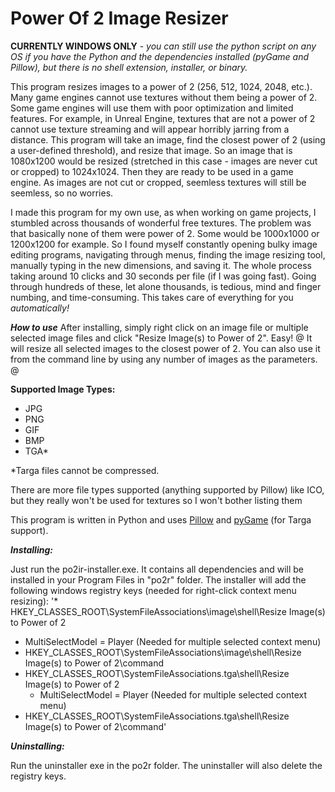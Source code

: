 # Power Of 2 Image Resizer

**CURRENTLY WINDOWS ONLY** - *you can still use the python script on any OS if you have the Python and the dependencies installed (pyGame and Pillow), but there is no shell extension, installer, or binary.*

This program resizes images to a power of 2 (256, 512, 1024, 2048, etc.). Many game engines cannot use textures without them being a power of 2. Some game engines will use them with poor optimization and limited features. For example, in Unreal Engine, textures that are not a power of 2 cannot use texture streaming and will appear horribly jarring from a distance.
This program will take an image, find the closest power of 2 (using a user-defined threshold), and resize that image. So an image that is 1080x1200 would be resized (stretched in this case - images are never cut or cropped) to 1024x1024. Then they are ready to be used in a game engine.
As images are not cut or cropped, seemless textures will still be seemless, so no worries.

I made this program for my own use, as when working on game projects, I stumbled across thousands of wonderful free textures. The problem was that basically none of them were power of 2. Some would be 1000x1000 or 1200x1200 for example. So I found myself constantly opening bulky image editing programs, navigating through menus, finding the image resizing tool, manually typing in the new dimensions, and saving it. The whole process taking around 10 clicks and 30 seconds per file (if I was going fast). Going through hundreds of these, let alone thousands, is tedious, mind and finger numbing, and time-consuming. This takes care of everything for you *automatically!*

***How to use***
After installing, simply right click on an image file or multiple selected image files and click "Resize Image(s) to Power of 2". Easy! 
@
It will resize all selected images to the closest power of 2. You can also use it from the command line by using any number of images as the parameters.
@

**Supported Image Types:**
* JPG
* PNG
* GIF
* BMP
* TGA*

*Targa files cannot be compressed.

There are more file types supported (anything supported by Pillow) like ICO, but they really won't be used for textures so I won't bother listing them

This program is written in Python and uses [Pillow](https://github.com/python-pillow/Pillow) and [pyGame](https://www.pygame.org/docs/) (for Targa support).

***Installing:***

Just run the po2ir-installer.exe. It contains all dependencies and will be installed in your Program Files in "po2r" folder.
The installer will add the following windows registry keys (needed for right-click context menu resizing):
'* HKEY_CLASSES_ROOT\SystemFileAssociations\image\shell\Resize Image(s) to Power of 2
  * MultiSelectModel = Player     (Needed for multiple selected context menu)
* HKEY_CLASSES_ROOT\SystemFileAssociations\image\shell\Resize Image(s) to Power of 2\command
* HKEY_CLASSES_ROOT\SystemFileAssociations\.tga\shell\Resize Image(s) to Power of 2
  * MultiSelectModel = Player     (Needed for multiple selected context menu)
* HKEY_CLASSES_ROOT\SystemFileAssociations\.tga\shell\Resize Image(s) to Power of 2\command'

***Uninstalling:***

Run the uninstaller exe in the po2r folder. The uninstaller will also delete the registry keys.
